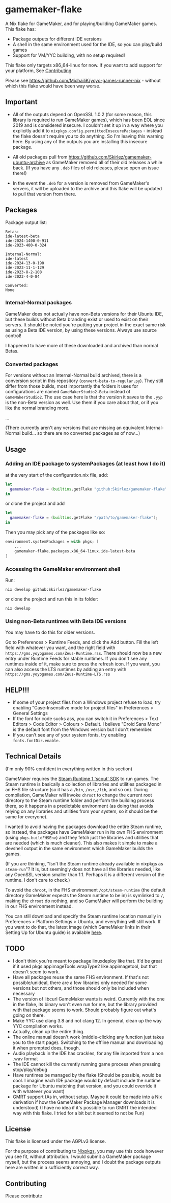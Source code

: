 # gamemaker-flake
A Nix flake for GameMaker, and for playing/building GameMaker games.
This flake has:
- Package outputs for different IDE versions
- A shell in the same environment used for the IDE, so you can play/build games
- Support for VM/YYC building, with no setup required!

This flake only targets x86_64-linux for now. If you want to add support for your platform, See 
[Contributing](#contributing)

Please see https://github.com/MichailiK/yoyo-games-runner-nix - without which this flake would have been way worse.

## Important
- All of the outputs depend on OpenSSL 1.0.2 (for some reason, this library is required to run GameMaker games), which has been EOL since 2019 and is considered insecure.
I couldn't set it up in a way where you explicitly add it to `nixpkgs.config.permittedInsecurePackages` - instead the flake doesn't require you to do anything.
So I'm leaving this warning here. By using any of the outputs you are installing this insecure package.

- All old packages pull from https://github.com/Skirlez/gamemaker-ubuntu-archive as GameMaker removed all of their old releases a while back.
(If you have any `.deb` files of old releases, please open an issue there!)

- In the event the `.deb` for a version is removed from GameMaker's servers, it will be uploaded to the archive and this flake will be updated to pull that version from there.

## Packages
Package output list:
```
Betas:
ide-latest-beta
ide-2024-1400-0-911
ide-2023-400-0-324

Internal-Normal:
ide-latest
ide-2024-13-0-190
ide-2023-11-1-129
ide-2023-8-2-108
ide-2023-4-0-84

Converted:
None
```

### Internal-Normal packages
GameMaker does not actually have non-Beta versions for their Ubuntu IDE, but these builds without Beta branding exist or used to exist on their servers.
It should be noted you're putting your project in the exact same risk as using a Beta IDE version, by using these versions. Always use source control!

I happened to have more of these downloaded and archived than normal Betas.

### Converted packages
For versions without an Internal-Normal build archived, there is a conversion script in this repository (`convert-beta-to-regular.py`). They still differ from those builds,
most importantly the folders it uses for configurations are named `GameMakerStudio2-Beta` instead of `GameMakerStudio2`.
The use case here is that the version it saves to the `.yyp` is the non-Beta version as well. Use them if you care about that, or if you like the normal branding more.

...

(There currently aren't any versions that are missing an equivalent Internal-Normal build... so there are no converted packages as of now...)

## Usage
### Adding an IDE package to systemPackages (at least how I do it)
at the very start of the configuration.nix file, add:
```nix
let
  gamemaker-flake = (builtins.getFlake "github:Skirlez/gamemaker-flake");
in
```
or clone the project and add
```nix
let
  gamemaker-flake = (builtins.getFlake "/path/to/gamemaker-flake");
in
```
Then you may pick any of the packages like so:
```nix
environment.systemPackages = with pkgs; [
	...
	gamemaker-flake.packages.x86_64-linux.ide-latest-beta
]
```
### Accessing the GameMaker environment shell
Run:
```
nix develop github:Skirlez/gamemaker-flake
```
or clone the project and run this in its folder:
```
nix develop
```

### Using non-Beta runtimes with Beta IDE versions
You may have to do this for older versions.

Go to Preferences > Runtime Feeds, and click the Add button.
Fill the left field with whatever you want, and the right field with `https://gms.yoyogames.com/Zeus-Runtime.rss`.
There should now be a new entry under Runtime Feeds for stable runtimes. If you don't see any runtimes inside of it, make sure to press the refresh icon.
If you want, you can also access the LTS runtimes by adding an entry with `https://gms.yoyogames.com/Zeus-Runtime-LTS.rss`

## HELP!!!
- If some of your project files from a Windows project refuse to load, try enabling "Case-Insensitive mode for project files" in Preferences > General Settings
- If the font for code sucks ass, you can switch it in Preferences > Text Editors > Code Editor > Colours > Default. I believe "Droid Sans Mono" is the default font from the Windows version but I don't remember. 
- If you can't see any of your system fonts, try enabling `fonts.fontDir.enable`.

## Technical Details
(I'm only 90% confident in everything written in this section)

GameMaker requires the [Steam Runtime 1 'scout' SDK](https://gitlab.steamos.cloud/steamrt/scout/sdk) to run games. The Steam runtime is basically a collection of libraries and utilities packaged in an FHS file structure (so it has a `/bin`, `/usr`, `/lib`, and so on).
During compilation, GameMaker will invoke `chroot` to change the current root directory to the Steam runtime folder and perform the building process there, so it happens in a predictable environment (as doing that avoids relying on any libraries and utilities from your system, so it should be the same for everyone).

I wanted to avoid having the packages download the entire Steam runtime, so instead, the packages have GameMaker run in its own FHS environment (using `pkgs.buildFHSEnv`) and they fetch just the libraries and utilities that are needed (which is much cleaner). This also makes it simple to make a devshell output in the same environment which GameMaker builds the games.

(If you are thinking, "Isn't the Steam runtime already available in nixpkgs as `steam-run`"? It is, but seemingly does not have all the libraries needed, like any OpenSSL version smaller than 1.1. Perhaps it is a different version of the runtime. I don't care to check.)

To avoid the `chroot`, in the FHS environment `/opt/steam-runtime` (the default directory GameMaker expects the Steam runtime to be in) is symlinked to `/`, making the `chroot` do nothing, and so GameMaker will perform the building in our FHS environment instead.

You can still download and specify the Steam runtime location manually in Preferences > Platform Settings > Ubuntu, and everything will still work.
If you want to do that, the latest image (which GameMaker links in their Setting Up for Ubuntu guide) is available [here](https://repo.steampowered.com/steamrt-images-scout/snapshots/latest-steam-client-general-availability/com.valvesoftware.SteamRuntime.Sdk-amd64,i386-scout-sysroot.tar.gz).

## TODO
- I don't think you're meant to package linuxdeploy like that. It'd be great if it used pkgs.appimageTools.wrapType2 like appimagetool, but that doesn't seem to work.
- Have all packages reuse the same FHS environment. If that's not possible/unideal, there are a few libraries only needed for some versions but not others, and those should only be included when necessary
- The version of libcurl GameMaker wants is weird. Currently with the one in the flake, its binary won't even run for me, but the library provided with that package seems to work. Should probably figure out what's going on there.
- Make YYC use clang 3.8 and not clang 12. In general, clean up the way YYC compilation works.
- Actually, clean up the entire thing.
- The online manual doesn't work (middle-clicking any function just takes you to the start page). Switching to the offline manual and downloading it when prompted does, though.
- Audio playback in the IDE has crackles, for any file imported from a non .wav format
- The IDE cannot kill the currently running game process when pressing stop/play/debug
- Have runtimes be managed by the flake
(Should be possible, would be cool. I imagine each IDE package would by default include the runtime package for Ubuntu matching that version, and you could override it with whatever you want)
- GMRT support (As in, without setup. Maybe it could be made into a Nix derivation if how the GameMaker Package Manager downloads it is understood) (I have no idea if it's possible to run GMRT the intended way with this flake. I tried for a bit but it seemed to not be Fun)


## License
This flake is licensed under the AGPLv3 license.

For the purpose of contributing to [Nixpkgs](https://github.com/NixOS/nixpkgs), you may use this code however you see fit, without attribution.
I would submit a GameMaker package myself, but the process seems annoying, and I doubt the package outputs here are written in a sufficiently correct way.

## Contributing
Please contribute